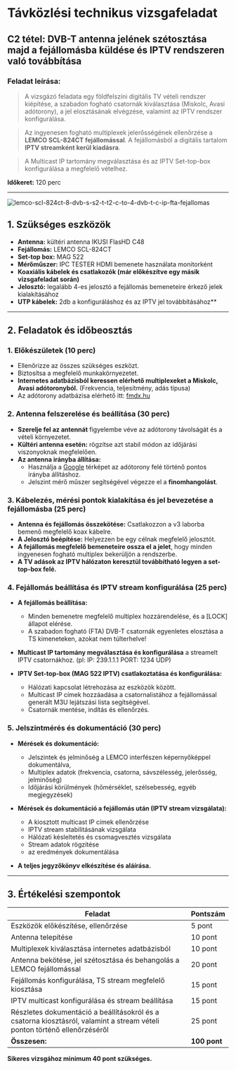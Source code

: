 # Távközlési technikus vizsgafeladat

## C2 tétel: DVB-T antenna jelének szétosztása majd a fejállomásba küldése és IPTV rendszeren való továbbítása

### **Feladat leírása:**    
> A vizsgázó feladata egy földfelszíni digitális TV vételi rendszer kiépítése, a szabadon fogható csatornák kiválasztása (Miskolc, Avasi adótorony), a jel elosztásának elvégzése, valamint az IPTV rendszer konfigurálása.  

> Az ingyenesen fogható multiplexek jelerősségének ellenőrzése a **LEMCO SCL-824CT fejállomással**. A fejállomásból a digitális tartalom **IPTV streamként kerül kiadásra**.  

> A Multicast IP tartomány megválasztása és az IPTV Set-top-box konfigurálása a megfelelő vételhez.  

**Időkeret:** 120 perc  

---

![lemco-scl-824ct-8-dvb-s-s2-t-t2-c-to-4-dvb-t-c-ip-fta-fejallomas](https://github.com/user-attachments/assets/869b782c-e77b-4485-81ab-3d00005527cc)

## **1. Szükséges eszközök**
- **Antenna:** kültéri antenna IKUSI FlasHD C48
- **Fejállomás:** LEMCO SCL-824CT
- **Set-top box:** MAG 522
- **Mérőműszer:** IPC TESTER HDMI bemenete használata monitorként
- **Koaxiális kábelek és csatlakozók (már előkészítve egy másik vizsgafeladat során)**
- **Jelosztó:** legalább 4-es jelosztó a fejállomás bemeneteire érkező jelek kialakításához
- **UTP kábelek:** 2db a konfiguráláshoz és az IPTV jel továbbításához**

---

## **2. Feladatok és időbeosztás**

### **1. Előkészületek (10 perc)**
- Ellenőrizze az összes szükséges eszközt.
- Biztosítsa a megfelelő munkakörnyezetet.
- **Internetes adatbázisból keressen elérhető multiplexeket a Miskolc, Avasi adótoronyból.** (Frekvencia, teljesítmény, adás típusa)
- Az adótorony adatbázisa elérhető itt: [fmdx.hu](https://www.fmdx.hu/transmitters-hng-avas.htm)

### **2. Antenna felszerelése és beállítása (30 perc)**
- **Szerelje fel az antennát** figyelembe véve az adótorony távolságát és a vételi környezetet.
- **Kültéri antenna esetén:** rögzítse azt stabil módon az időjárási viszonyoknak megfelelően.
- **Az antenna irányba állítása:**
  - Használja a [Google](maps.google.com) térképet az adótorony felé történő pontos irányba állításhoz.
  - Jelszint mérő műszer segítségével végezze el a **finomhangolást**.

### **3. Kábelezés, mérési pontok kialakítása és jel bevezetése a fejállomásba (25 perc)**
- **Antenna és fejállomás összekötése:** Csatlakozzon a v3 laborba bemenő megfelelő koax kábelre.
- **A Jelosztó beépítése:** Helyezzen be egy célnak megfelelő jelosztót.
- **A fejállomás megfelelő bemeneteire ossza el a jelet**, hogy minden ingyenesen fogható multiplex bekerüljön a rendszerbe.
- **A TV adások az IPTV hálózaton keresztül továbbítható legyen a set-top-box felé.**

### **4. Fejállomás beállítása és IPTV stream konfigurálása (25 perc)**
- **A fejállomás beállítása:**
  - Minden bemenetre megfelelő multiplex hozzárendelése, és a [LOCK] állapot elérése.
  - A szabadon fogható (FTA) DVB-T csatornák egyenletes elosztása a TS kimeneteken, azokat nem túlterhelve!
- **Multicast IP tartomány megválasztása és konfigurálása** a streamelt IPTV csatornákhoz. (pl: IP: 239.1.1.1 PORT: 1234 UDP)

- **IPTV Set-top-box (MAG 522 IPTV) csatlakoztatása és konfigurálása:**
  - Hálózati kapcsolat létrehozása az eszközök között.
  - Multicast IP címek hozzáadása a csatornalistához a fejállomással generált M3U lejátszási lista segítségével.
  - Csatornák mentése, indítás és ellenőrzés.

### **5. Jelszintmérés és dokumentáció (30 perc)**
- **Mérések és dokumentáció:**
  - Jelszintek és jelminőség a LEMCO interfészen képernyőképpel dokumentálva,
  - Multiplex adatok (frekvencia, csatorna, sávszélesség, jelerősség, jelminőség)
  - Időjárási körülmények (hőmérséklet, szélsebesség, egyéb megjegyzések)

- **Mérések és dokumentáció a fejállomás után (IPTV stream vizsgálata):**
  - A kiosztott multicast IP címek ellenőrzése
  - IPTV stream stabilitásának vizsgálata
  - Hálózati késleltetés és csomagvesztés vizsgálata
  - Stream adatok rögzítése
  - az eredmények dokumentálása
    
- **A teljes jegyzőkönyv elkészítése és aláírása.**

---

## **3. Értékelési szempontok**

| Feladat | Pontszám |
|---------|----------|
| Eszközök előkészítése, ellenőrzése | 5 pont |
| Antenna telepítése | 10 pont |
| Multiplexek kiválasztása internetes adatbázisból | 10 pont |
| Antenna bekötése, jel szétosztása és behangolás a LEMCO fejállomással | 20 pont |
| Fejállomás konfigurálása, TS stream megfelelő kiosztása | 15 pont |
| IPTV multicast konfigurálása és stream beállítása | 15 pont |
| Részletes dokumentáció a beállításokról és a csatorna kiosztásról, valamint a stream vételi ponton történő ellenőrzéséről | 25 pont |
| **Összesen:** | **100 pont** |

**Sikeres vizsgához minimum 40 pont szükséges.**

